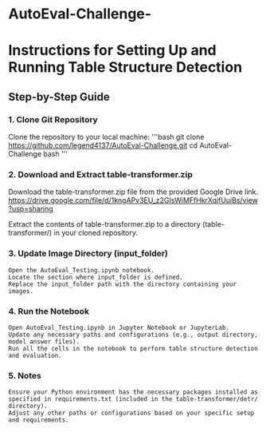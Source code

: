 # AutoEval-Challenge-
# Instructions for Setting Up and Running Table Structure Detection

## Step-by-Step Guide

### 1. Clone Git Repository

Clone the repository to your local machine:
'''bash
git clone https://github.com/legend4137/AutoEval-Challenge.git
cd AutoEval-Challenge bash '''

### 2. Download and Extract table-transformer.zip

Download the table-transformer.zip file from the provided Google Drive link.
https://drive.google.com/file/d/1kngAPv3EU_z2GIsWiMFfHkrXqjfUuiBs/view?usp=sharing


Extract the contents of table-transformer.zip to a directory (table-transformer/) in your cloned repository.

### 3. Update Image Directory (input_folder)

    Open the AutoEval_Testing.ipynb notebook.
    Locate the section where input_folder is defined.
    Replace the input_folder path with the directory containing your images.

### 4. Run the Notebook

    Open AutoEval_Testing.ipynb in Jupyter Notebook or JupyterLab.
    Update any necessary paths and configurations (e.g., output directory, model answer files).
    Run all the cells in the notebook to perform table structure detection and evaluation.

### 5. Notes

    Ensure your Python environment has the necessary packages installed as specified in requirements.txt (included in the table-transformer/detr/ directory).
    Adjust any other paths or configurations based on your specific setup and requirements.
